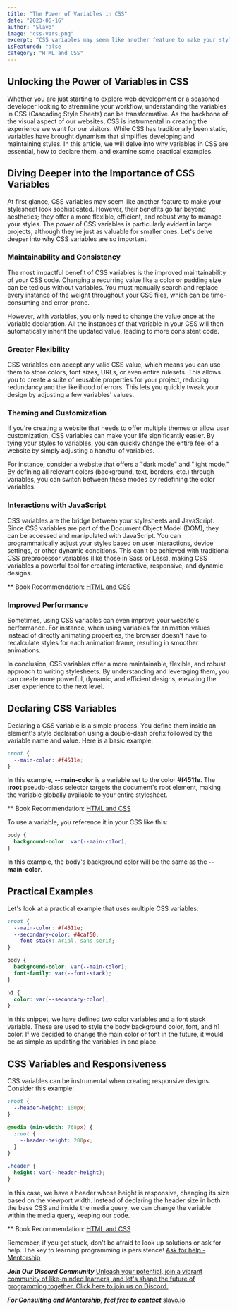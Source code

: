 ```yaml
---
title: "The Power of Variables in CSS"
date: "2023-06-16"
author: "Slavo"
image: "css-vars.png"
excerpt: "CSS variables may seem like another feature to make your stylesheet look sophisticated'"
isFeatured: false
category: "HTML and CSS"
---
```


## Unlocking the Power of Variables in CSS

Whether you are just starting to explore web development or a seasoned developer looking to streamline your workflow, understanding the variables in CSS (Cascading Style Sheets) can be transformative. As the backbone of the visual aspect of our websites, CSS is instrumental in creating the experience we want for our visitors. While CSS has traditionally been static, variables have brought dynamism that simplifies developing and maintaining styles. In this article, we will delve into why variables in CSS are essential, how to declare them, and examine some practical examples.

## Diving Deeper into the Importance of CSS Variables

At first glance, CSS variables may seem like another feature to make your stylesheet look sophisticated. However, their benefits go far beyond aesthetics; they offer a more flexible, efficient, and robust way to manage your styles. The power of CSS variables is particularly evident in large projects, although they're just as valuable for smaller ones. Let's delve deeper into why CSS variables are so important.

### Maintainability and Consistency

The most impactful benefit of CSS variables is the improved maintainability of your CSS code. Changing a recurring value like a color or padding size can be tedious without variables. You must manually search and replace every instance of the weight throughout your CSS files, which can be time-consuming and error-prone.

However, with variables, you only need to change the value once at the variable declaration. All the instances of that variable in your CSS will then automatically inherit the updated value, leading to more consistent code.

### Greater Flexibility

CSS variables can accept any valid CSS value, which means you can use them to store colors, font sizes, URLs, or even entire rulesets. This allows you to create a suite of reusable properties for your project, reducing redundancy and the likelihood of errors. This lets you quickly tweak your design by adjusting a few variables' values.

### Theming and Customization

If you're creating a website that needs to offer multiple themes or allow user customization, CSS variables can make your life significantly easier. By tying your styles to variables, you can quickly change the entire feel of a website by simply adjusting a handful of variables.

For instance, consider a website that offers a "dark mode" and "light mode." By defining all relevant colors (background, text, borders, etc.) through variables, you can switch between these modes by redefining the color variables.

### Interactions with JavaScript

CSS variables are the bridge between your stylesheets and JavaScript. Since CSS variables are part of the Document Object Model (DOM), they can be accessed and manipulated with JavaScript. You can programmatically adjust your styles based on user interactions, device settings, or other dynamic conditions. This can't be achieved with traditional CSS preprocessor variables (like those in Sass or Less), making CSS variables a powerful tool for creating interactive, responsive, and dynamic designs.

\*\* Book Recommendation: [HTML and CSS](https://amzn.to/3BaeO7d)

### Improved Performance

Sometimes, using CSS variables can even improve your website's performance. For instance, when using variables for animation values instead of directly animating properties, the browser doesn't have to recalculate styles for each animation frame, resulting in smoother animations.

In conclusion, CSS variables offer a more maintainable, flexible, and robust approach to writing stylesheets. By understanding and leveraging them, you can create more powerful, dynamic, and efficient designs, elevating the user experience to the next level.

## Declaring CSS Variables

Declaring a CSS variable is a simple process. You define them inside an element's style declaration using a double-dash prefix followed by the variable name and value. Here is a basic example:

```css
:root {
  --main-color: #f4511e;
}
```

In this example, **--main-color** is a variable set to the color **#f4511e**. The **:root** pseudo-class selector targets the document's root element, making the variable globally available to your entire stylesheet.

\*\* Book Recommendation: [HTML and CSS](https://amzn.to/3BaeO7d)

To use a variable, you reference it in your CSS like this:

```css
body {
  background-color: var(--main-color);
}
```

In this example, the body's background color will be the same as the **--main-color**.

## Practical Examples

Let's look at a practical example that uses multiple CSS variables:

```css
:root {
  --main-color: #f4511e;
  --secondary-color: #4caf50;
  --font-stack: Arial, sans-serif;
}

body {
  background-color: var(--main-color);
  font-family: var(--font-stack);
}

h1 {
  color: var(--secondary-color);
}
```

In this snippet, we have defined two color variables and a font stack variable. These are used to style the body background color, font, and h1 color. If we decided to change the main color or font in the future, it would be as simple as updating the variables in one place.

## CSS Variables and Responsiveness

CSS variables can be instrumental when creating responsive designs. Consider this example:

```css
:root {
  --header-height: 100px;
}

@media (min-width: 768px) {
  :root {
    --header-height: 200px;
  }
}

.header {
  height: var(--header-height);
}
```

In this case, we have a header whose height is responsive, changing its size based on the viewport width. Instead of declaring the header size in both the base CSS and inside the media query, we can change the variable within the media query, keeping our code.

\*\* Book Recommendation: [HTML and CSS](https://amzn.to/3BaeO7d)

Remember, if you get stuck, don't be afraid to look up solutions or ask for help. The key to learning programming is persistence! [Ask for help - Mentorship](/contact)

**_Join Our Discord Community_** [Unleash your potential, join a vibrant community of like-minded learners, and let's shape the future of programming together. Click here to join us on Discord.](https://discord.gg/9zvxqj4w)

**_For Consulting and Mentorship, feel free to contact_** [slavo.io](/contact)
